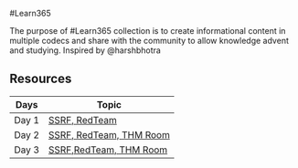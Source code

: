 
#Learn365

The purpose of #Learn365 collection is to create informational content in multiple codecs and share with the community to allow knowledge advent and studying.
Inspired by @harshbhotra



## Resources

|  Days            | Topic                                                                |
| ----------------- | ------------------------------------------------------------------ |
| Day 1 | [SSRF, RedTeam](https://github.com/Imran407704/Learn365/blob/main/Resources/Day%201%20Task.md) |
| Day 2 | [SSRF, RedTeam, THM Room](https://github.com/Imran407704/Learn365/blob/main/Resources/Day%202%20Task.md) |
|Day 3  | [SSRF,RedTeam, THM Room](https://github.com/Imran407704/Learn365/blob/main/Resources/Day%203%20Task.md) |

